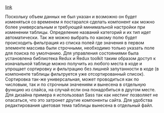 [link](https://agitated-engelbart-879d38.netlify.app/)

Поскольку объем данных не был указан и возможно он будет изменяться со временем я постарался сделать компонент как можно более универсальным и требующей минимальной настройки при изменении таблицы. 
Определение названий категорий и их тип идет автоматически. Так же можно выбрать по какому полю будет происходить фильтрация из списка полей где значения в первом элементе массива были строчными, необходимо только указать поле для поиска по умолчанию. Для управления состояниями была установлена библиотека Redux и Redux toolkit таким образом доступ к изначальной таблице можно получить из любого места в коде и упрощает сортировку и фильтрацию без лишней запутанности в коде (в компоненте таблицы фильтруется уже отсортированный список). 
Сортировка так-же универсальная, может проводиться как по числовым, так и по строчным значениям и вынесена в отдельную функцию из слайса, на случай если она понадобиться в другом месте. Для дизайна примера я использовал Sass так как нестинг позволяет не опасаться, что это затронет другие компоненты сайта. Для удобства редактирования цветовая тема таблицы вынесена в отдельный файл.



